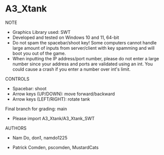 # A3_Xtank

NOTE
  - Graphics Library used: SWT
  - Developed and tested on Windows 10 and 11, 64-bit
  - Do not spam the spacebar/shoot key! Some computers cannot handle large amount of inputs from server/client with key spamming and will boot you out of the game.
  - When inputting the IP address/port number, please do not enter a large number since your address and ports are validated using an int. You could cause a crash if you enter a number over int's limit.
  
CONTROLS
  - Spacebar: shoot
  - Arrow keys (UP/DOWN): move forward/backward
  - Arrow keys (LEFT/RIGHT): rotate tank

Final branch for grading: main
  - Please import A3_Xtank/A3_Xtank_SWT

AUTHORS

  - Nam Do, don1, namdo1225
  
  - Patrick Comden, pscomden, MustardCats

